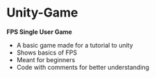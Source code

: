 # Unity-Game
<strong>FPS Single User Game</strong>
<br>
<ul>
<li>A basic game made for a tutorial to unity</li>
<li>Shows basics of FPS</li>
<li>Meant for beginners</li>
<li>Code with comments for better understanding</li>
</ul>
